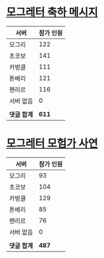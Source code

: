 # [모그레터 축하 메시지](./Event250701_v7_2_10th_moogleletter0.md)

|서버|참가 인원|
|-|-|
|모그리|122|
|초코보|141|
|카벙클|111|
|톤베리|121|
|펜리르|116|
|서버 없음|0|
|||
|**댓글 합계**|**611**|


# [모그레터 모험가 사연](./Event250701_v7_2_10th_moogleletter1.md)

|서버|참가 인원|
|-|-|
|모그리|93|
|초코보|104|
|카벙클|129|
|톤베리|85|
|펜리르|76|
|서버 없음|0|
|||
|**댓글 합계**|**487**|


